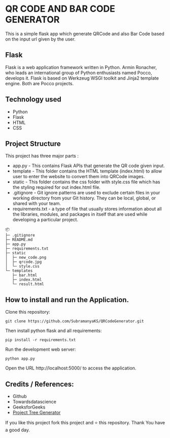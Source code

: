 # QR CODE AND BAR CODE GENERATOR
This is a simple flask app which generate QRCode and also Bar Code based on the input url given by the user.

## Flask
Flask is a web application framework written in Python. Armin Ronacher, who leads an international group of Python enthusiasts named Pocco, develops it. Flask is based on Werkzeug WSGI toolkit and Jinja2 template engine. Both are Pocco projects.

## Technology used
* Python
* Flask
* HTML
* CSS

## Project Structure
This project has three major parts :

* app.py - This contains Flask APIs that generate the QR code given input.
* template - This folder contains the HTML template (index.html) to allow user to enter the website to convert them into QRCode images.
* static - This folder contains the css folder with style.css file which has the styling required for out index.html file.
* .gitignore - Git ignore patterns are used to exclude certain files in your working directory from your Git history. They can be local, global, or shared with your team.
* requirements.txt - a type of file that usually stores information about all the libraries, modules, and packages in itself that are used while developing a particular project.

```
📦 
├─ .gitignore
├─ README.md
├─ app.py
├─ requirements.txt
├─ static
│  ├─ new_code.png
│  ├─ qrcode.jpg
│  └─ style.css
└─ templates
   ├─ bar.html
   ├─ index.html
   └─ result.html
```

## How to install and run the Application.

Clone this repository:
```
git clone https://github.com/SubramanyaKS/QRCodeGenerator.git
```

Then install python flask and all requirements:
```
pip install -r requirements.txt
```
Run the development web server:
```
python app.py
```
Open the URL http://localhost:5000/ to access the application.


## Credits / References:
* Github
* Towardsdatascience
* GeeksforGeeks
* [Project Tree Generator](https://woochanleee.github.io/project-tree-generator)

If you like this project fork this project and ⭐ this repository.
Thank You have a good day.

